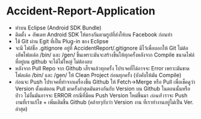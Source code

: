 Accident-Report-Application
===========================
  - ทำบน Eclipse (Android SDK Bundle)
  - ติดตั้ง + อัพเดท Android SDK ให้ตรงกันตามรูปที่ส่งให้บน Facebook ก่อนทำ
  - ใช้ Git ผ่าน Egit ที่เป็น Plug-in ของ Eclipse
  - จะมี ไฟล์ชื่อ .gitignore อยู่ที่ AccidentReport/.gitignore มีไว้เพื่อบอกให้ Git ไม่ต้องอัพโฟลเด้อ /bin/ และ /gen/ ขึ้นเพราะมันจะสร้างขึ้นให้ทุกครั้งหลังจาก Compile ขนาดไฟล์ที่อยู่บน github จะได้ไม่ใหญ่ ไม่ต้องลบ
  - หลังจาก Pull Repo จาก Github เส็รจแล้วทุกครั้ง โปรเจคที่ได้อาจจะ Error เพราะมันขาดโฟลเด้อ /bin/ และ /gen/ ให้ Clean Project ก่อนทุกครั้ง (บังคับให้มัน Compile)
  - ก่อนจะ Push โปรเจคที่ทำจากเครื่องขึ้น Github ให้ Fetch->Merge หรือ Pull เพื่อเช็คดูว่า Version ตั้งแต่ตอน Pull มาครั้งล่าสุดมันตรงกันกับ Version บน Github ในตอนนั้นหรือป่าว ไม่งั้นมันอาจจะ ERROR    กรณีที่มีคน Push Version ใหม่ขึ้นมา *ก่อนที* เราจะ Push งานที่เราแก้ไข + เพิ่มเติมขึ้น Github (คล้ายๆกับว่า Version งาน ที่เราทำงานอยู่ไม่เป็น Ver. ล่าสุด)
